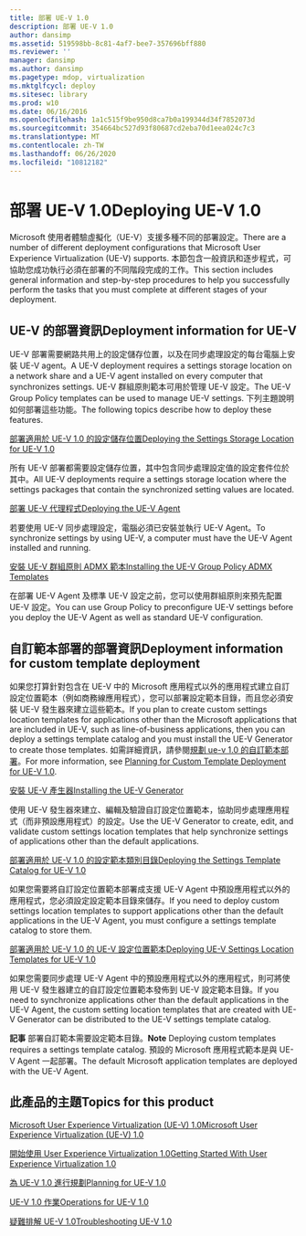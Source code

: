 ```yaml
---
title: 部署 UE-V 1.0
description: 部署 UE-V 1.0
author: dansimp
ms.assetid: 519598bb-8c81-4af7-bee7-357696bff880
ms.reviewer: ''
manager: dansimp
ms.author: dansimp
ms.pagetype: mdop, virtualization
ms.mktglfcycl: deploy
ms.sitesec: library
ms.prod: w10
ms.date: 06/16/2016
ms.openlocfilehash: 1a1c515f9be950d8ca7b0a199344d34f7852073d
ms.sourcegitcommit: 354664bc527d93f80687cd2eba70d1eea024c7c3
ms.translationtype: MT
ms.contentlocale: zh-TW
ms.lasthandoff: 06/26/2020
ms.locfileid: "10812182"
---
```

# <span data-ttu-id="0e706-103">部署 UE-V 1.0</span><span class="sxs-lookup"><span data-stu-id="0e706-103">Deploying UE-V 1.0</span></span>


<span data-ttu-id="0e706-104">Microsoft 使用者體驗虛擬化（UE-V）支援多種不同的部署設定。</span><span class="sxs-lookup"><span data-stu-id="0e706-104">There are a number of different deployment configurations that Microsoft User Experience Virtualization (UE-V) supports.</span></span> <span data-ttu-id="0e706-105">本節包含一般資訊和逐步程式，可協助您成功執行必須在部署的不同階段完成的工作。</span><span class="sxs-lookup"><span data-stu-id="0e706-105">This section includes general information and step-by-step procedures to help you successfully perform the tasks that you must complete at different stages of your deployment.</span></span>

## <span data-ttu-id="0e706-106">UE-V 的部署資訊</span><span class="sxs-lookup"><span data-stu-id="0e706-106">Deployment information for UE-V</span></span>


<span data-ttu-id="0e706-107">UE-V 部署需要網路共用上的設定儲存位置，以及在同步處理設定的每台電腦上安裝 UE-V agent。</span><span class="sxs-lookup"><span data-stu-id="0e706-107">A UE-V deployment requires a settings storage location on a network share and a UE-V agent installed on every computer that synchronizes settings.</span></span> <span data-ttu-id="0e706-108">UE-V 群組原則範本可用於管理 UE-V 設定。</span><span class="sxs-lookup"><span data-stu-id="0e706-108">The UE-V Group Policy templates can be used to manage UE-V settings.</span></span> <span data-ttu-id="0e706-109">下列主題說明如何部署這些功能。</span><span class="sxs-lookup"><span data-stu-id="0e706-109">The following topics describe how to deploy these features.</span></span>

[<span data-ttu-id="0e706-110">部署適用於 UE-V 1.0 的設定儲存位置</span><span class="sxs-lookup"><span data-stu-id="0e706-110">Deploying the Settings Storage Location for UE-V 1.0</span></span>](deploying-the-settings-storage-location-for-ue-v-10.md)

<span data-ttu-id="0e706-111">所有 UE-V 部署都需要設定儲存位置，其中包含同步處理設定值的設定套件位於其中。</span><span class="sxs-lookup"><span data-stu-id="0e706-111">All UE-V deployments require a settings storage location where the settings packages that contain the synchronized setting values are located.</span></span>

[<span data-ttu-id="0e706-112">部署 UE-V 代理程式</span><span class="sxs-lookup"><span data-stu-id="0e706-112">Deploying the UE-V Agent</span></span>](deploying-the-ue-v-agent.md)

<span data-ttu-id="0e706-113">若要使用 UE-V 同步處理設定，電腦必須已安裝並執行 UE-V Agent。</span><span class="sxs-lookup"><span data-stu-id="0e706-113">To synchronize settings by using UE-V, a computer must have the UE-V Agent installed and running.</span></span>

[<span data-ttu-id="0e706-114">安裝 UE-V 群組原則 ADMX 範本</span><span class="sxs-lookup"><span data-stu-id="0e706-114">Installing the UE-V Group Policy ADMX Templates</span></span>](installing-the-ue-v-group-policy-admx-templates.md)

<span data-ttu-id="0e706-115">在部署 UE-V Agent 及標準 UE-V 設定之前，您可以使用群組原則來預先配置 UE-V 設定。</span><span class="sxs-lookup"><span data-stu-id="0e706-115">You can use Group Policy to preconfigure UE-V settings before you deploy the UE-V Agent as well as standard UE-V configuration.</span></span>

## <span data-ttu-id="0e706-116">自訂範本部署的部署資訊</span><span class="sxs-lookup"><span data-stu-id="0e706-116">Deployment information for custom template deployment</span></span>


<span data-ttu-id="0e706-117">如果您打算針對包含在 UE-V 中的 Microsoft 應用程式以外的應用程式建立自訂設定位置範本（例如商務線應用程式），您可以部署設定範本目錄，而且您必須安裝 UE-V 發生器來建立這些範本。</span><span class="sxs-lookup"><span data-stu-id="0e706-117">If you plan to create custom settings location templates for applications other than the Microsoft applications that are included in UE-V, such as line-of-business applications, then you can deploy a settings template catalog and you must install the UE-V Generator to create those templates.</span></span> <span data-ttu-id="0e706-118">如需詳細資訊，請參閱[規劃 ue-v 1.0 的自訂範本部署](planning-for-custom-template-deployment-for-ue-v-10.md)。</span><span class="sxs-lookup"><span data-stu-id="0e706-118">For more information, see [Planning for Custom Template Deployment for UE-V 1.0](planning-for-custom-template-deployment-for-ue-v-10.md).</span></span>

[<span data-ttu-id="0e706-119">安裝 UE-V 產生器</span><span class="sxs-lookup"><span data-stu-id="0e706-119">Installing the UE-V Generator</span></span>](installing-the-ue-v-generator.md)

<span data-ttu-id="0e706-120">使用 UE-V 發生器來建立、編輯及驗證自訂設定位置範本，協助同步處理應用程式（而非預設應用程式）的設定。</span><span class="sxs-lookup"><span data-stu-id="0e706-120">Use the UE-V Generator to create, edit, and validate custom settings location templates that help synchronize settings of applications other than the default applications.</span></span>

[<span data-ttu-id="0e706-121">部署適用於 UE-V 1.0 的設定範本類別目錄</span><span class="sxs-lookup"><span data-stu-id="0e706-121">Deploying the Settings Template Catalog for UE-V 1.0</span></span>](deploying-the-settings-template-catalog-for-ue-v-10.md)

<span data-ttu-id="0e706-122">如果您需要將自訂設定位置範本部署成支援 UE-V Agent 中預設應用程式以外的應用程式，您必須設定設定範本目錄來儲存。</span><span class="sxs-lookup"><span data-stu-id="0e706-122">If you need to deploy custom settings location templates to support applications other than the default applications in the UE-V Agent, you must configure a settings template catalog to store them.</span></span>

[<span data-ttu-id="0e706-123">部署適用於 UE-V 1.0 的 UE-V 設定位置範本</span><span class="sxs-lookup"><span data-stu-id="0e706-123">Deploying UE-V Settings Location Templates for UE-V 1.0</span></span>](deploying-ue-v-settings-location-templates-for-ue-v-10.md)

<span data-ttu-id="0e706-124">如果您需要同步處理 UE-V Agent 中的預設應用程式以外的應用程式，則可將使用 UE-V 發生器建立的自訂設定位置範本發佈到 UE-V 設定範本目錄。</span><span class="sxs-lookup"><span data-stu-id="0e706-124">If you need to synchronize applications other than the default applications in the UE-V Agent, the custom setting location templates that are created with UE-V Generator can be distributed to the UE-V settings template catalog.</span></span>

<span data-ttu-id="0e706-125">**記事** 部署自訂範本需要設定範本目錄。</span><span class="sxs-lookup"><span data-stu-id="0e706-125">**Note** Deploying custom templates requires a settings template catalog.</span></span> <span data-ttu-id="0e706-126">預設的 Microsoft 應用程式範本是與 UE-V Agent 一起部署。</span><span class="sxs-lookup"><span data-stu-id="0e706-126">The default Microsoft application templates are deployed with the UE-V Agent.</span></span>

 

## <span data-ttu-id="0e706-127">此產品的主題</span><span class="sxs-lookup"><span data-stu-id="0e706-127">Topics for this product</span></span>


[<span data-ttu-id="0e706-128">Microsoft User Experience Virtualization (UE-V) 1.0</span><span class="sxs-lookup"><span data-stu-id="0e706-128">Microsoft User Experience Virtualization (UE-V) 1.0</span></span>](index.md)

[<span data-ttu-id="0e706-129">開始使用 User Experience Virtualization 1.0</span><span class="sxs-lookup"><span data-stu-id="0e706-129">Getting Started With User Experience Virtualization 1.0</span></span>](getting-started-with-user-experience-virtualization-10.md)

[<span data-ttu-id="0e706-130">為 UE-V 1.0 進行規劃</span><span class="sxs-lookup"><span data-stu-id="0e706-130">Planning for UE-V 1.0</span></span>](planning-for-ue-v-10.md)

[<span data-ttu-id="0e706-131">UE-V 1.0 作業</span><span class="sxs-lookup"><span data-stu-id="0e706-131">Operations for UE-V 1.0</span></span>](operations-for-ue-v-10.md)

[<span data-ttu-id="0e706-132">疑難排解 UE-V 1.0</span><span class="sxs-lookup"><span data-stu-id="0e706-132">Troubleshooting UE-V 1.0</span></span>](troubleshooting-ue-v-10.md)

 

 





